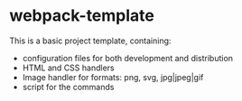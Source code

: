 # webpack-template
This is a basic project template, containing:
*  configuration files for both development and distribution
* HTML and CSS handlers
* Image handler for formats: png, svg, jpg|jpeg|gif
* script for the commands
